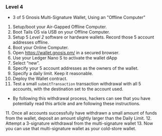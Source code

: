 ### Level 4

- 3 of 5 Gnosis Multi-Signature Wallet, Using an "Offline Computer"
 1. Setup/boot your Air-Gapped Offline Computer.
 2. Boot Tails OS via USB on your Offline Computer.
 3. Setup 5 *Level 2* software or hardware wallets. Record those 5 account addresses offline.
 4. Boot your Online Computer.
 4. Open https://wallet.gnosis.pm/ in a secured browser.
 5. Use your Ledger Nano S to activate the wallet dApp
 6. Select “new”.
 7. Specify your 5 account addresses as the owners of the wallet.
 8. Specify a daily limit. Keep it reasonable.
 9. Deploy the Wallet contract.
 10. Test a small `submitTransaction` transaction withdrawal with all 5 accounts, with the destination set to the account used.
 <ul>
  <li>By following this withdrawal process, hackers can see that you have potentially read this article and are following these instructions.</li>
 </ul>
 11. Once all accounts successfully have withdrawn a small amount of funds from the wallet, deposit an amount slightly larger than the Daily Limit.
 12. Attempt a 3-signature withdrawal from the multi-signature wallet
 13. Now you can use that multi-signature wallet as your cold-store wallet.